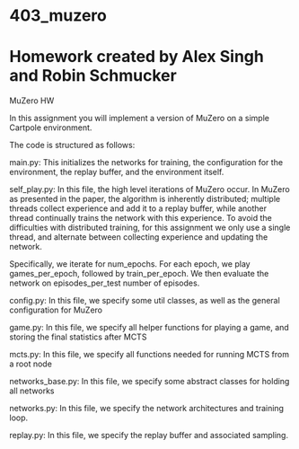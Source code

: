 # 403_muzero
# Homework created by Alex Singh and Robin Schmucker
MuZero HW


In this assignment you will implement a version of MuZero on a simple Cartpole environment.

The code is structured as follows:

main.py: This initializes the networks for training, the configuration for the environment, the replay buffer, and the environment itself.

self_play.py: In this file, the high level iterations of MuZero occur. In MuZero as presented in the paper, the algorithm is inherently distributed; multiple threads collect experience and add it to a replay buffer, while another thread continually trains the network with this experience. To avoid the difficulties with distributed training, for this assignment we only use a single thread, and alternate between collecting experience and updating the network.

Specifically, we iterate for num_epochs. For each epoch, we play games_per_epoch, followed by train_per_epoch. We then evaluate the network on episodes_per_test number of episodes.

config.py: In this file, we specify some util classes, as well as the general configuration for MuZero

game.py: In this file, we specify all helper functions for playing a game, and storing the final statistics after MCTS

mcts.py: In this file, we specify all functions needed for running MCTS from a root node

networks_base.py: In this file, we specify some abstract classes for holding all networks

networks.py: In this file, we specify the network architectures and training loop.

replay.py: In this file, we specify the replay buffer and associated sampling.

